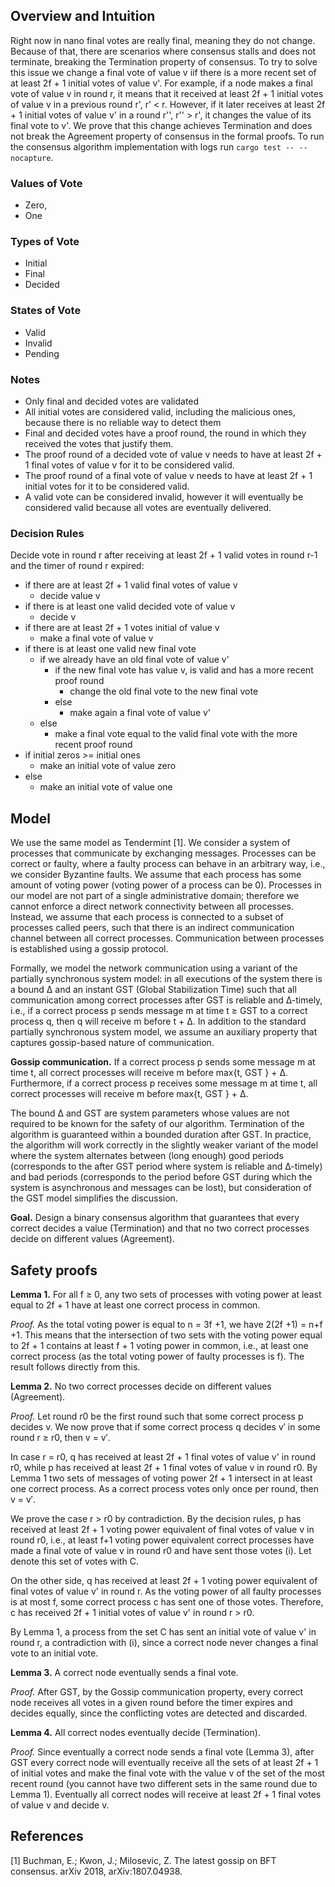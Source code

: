 ## Overview and Intuition

Right now in nano final votes are really final, meaning they do not change. Because of that, there are scenarios where 
consensus stalls and does not terminate, breaking the Termination property of consensus. To try to solve this issue we 
change a final vote of value v iif there is a more recent set of at least 2f + 1 initial votes of value v'. 
For example, if a node makes a final vote of value v in round r, it means that it received at least 2f + 1 initial votes 
of value v in a previous round r', r' < r. However, if it later receives at least 2f + 1 initial votes of value v' in a 
round r'', r'' > r', it changes the value of its final vote to v'.
We prove that this change achieves Termination and does not break the Agreement property of consensus in the formal
proofs. To run the consensus algorithm implementation with logs run ```cargo test -- --nocapture```.

### Values of Vote
- Zero,
- One

### Types of Vote 
- Initial 
- Final 
- Decided 

### States of Vote
- Valid
- Invalid
- Pending

### Notes
- Only final and decided votes are validated
- All initial votes are considered valid, including the malicious ones, because there is no reliable way to detect them
- Final and decided votes have a proof round, the round in which they received the votes that justify them.
- The proof round of a decided vote of value v needs to have at least 2f + 1 final votes of value v for it to be considered valid.
- The proof round of a final vote of value v needs to have at least 2f + 1 initial votes for it to be considered valid.
- A valid vote can be considered invalid, however it will eventually be considered valid because all votes are eventually delivered.

### Decision Rules
Decide vote in round r after receiving at least 2f + 1 valid votes in round r-1 and the timer of round r expired:
- if there are at least 2f + 1 valid final votes of value v
  - decide value v
- if there is at least one valid decided vote of value v
  - decide v
- if there are at least 2f + 1 votes initial of value v
  - make a final vote of value v
- if there is at least one valid new final vote
  - if we already have an old final vote of value v'
    - if the new final vote has value v, is valid and has a more recent proof round
      - change the old final vote to the new final vote
    - else
      - make again a final vote of value v'
  - else
    - make a final vote equal to the valid final vote with the more recent proof round
- if initial zeros >= initial ones 
  - make an initial vote of value zero
- else
  - make an initial vote of value one

## Model

We use the same model as Tendermint [1]. We consider a system of processes that communicate by exchanging messages. 
Processes can be correct or faulty, where a faulty process can behave in an arbitrary way, i.e., we consider Byzantine 
faults. We assume that each process has some amount of voting power (voting power of a process can be 0). Processes in 
our model are not part of a single administrative domain; therefore we cannot enforce a direct network connectivity 
between all processes. Instead, we assume that each process is connected to a subset of processes called peers, such 
that there is an indirect communication channel between all correct processes. Communication between processes is 
established using a gossip protocol.

Formally, we model the network communication using a variant of the partially synchronous system model: in all
executions of the system there is a bound ∆ and an instant GST (Global Stabilization Time) such that all communication
among correct processes after GST is reliable and ∆-timely, i.e., if a correct process p sends message m at time t ≥ GST
to a correct process q, then q will receive m before t + ∆. In addition to the standard partially synchronous system
model, we assume an auxiliary property that captures gossip-based nature of communication.

**Gossip communication.** If a correct process p sends some message m at time t, all correct processes will receive m before
max{t, GST } + ∆. Furthermore, if a correct process p receives some message m at time t, all correct processes will
receive m before max{t, GST } + ∆.

The bound ∆ and GST are system parameters whose values are not required to be known for the safety of our algorithm.
Termination of the algorithm is guaranteed within a bounded duration after GST. In practice, the algorithm will work
correctly in the slightly weaker variant of the model where the system alternates between (long enough) good periods
(corresponds to the after GST period where system is reliable and ∆-timely) and bad periods (corresponds to the period
before GST during which the system is asynchronous and messages can be lost), but consideration of the GST model
simplifies the discussion.

**Goal.** Design a binary consensus algorithm that guarantees that every correct decides a value (Termination) and that
no two correct processes decide on different values (Agreement).

## **Safety proofs**

**Lemma 1.** For all f ≥ 0, any two sets of processes with voting power at least equal to 2f + 1 have at least one correct
process in common.

*Proof.* As the total voting power is equal to n = 3f +1, we have 2(2f +1) = n+f +1. This means that the intersection of
  two sets with the voting power equal to 2f + 1 contains at least f + 1 voting power in common, i.e., at least one
  correct process (as the total voting power of faulty processes is f). The result follows directly from this.

**Lemma 2.** No two correct processes decide on different values (Agreement).

*Proof.* Let round r0 be the first round such that some correct process p decides v. We now prove that if some correct
process q decides v′ in some round r ≥ r0, then v = v′.

In case r = r0, q has received at least 2f + 1 final votes of value v' in round r0, while p has received at least
2f + 1 final votes of value v in round r0. By Lemma 1 two sets of messages of voting power 2f + 1 intersect in at
least one correct process. As a correct process votes only once per round, then v = v′.

We prove the case r > r0 by contradiction. By the decision rules, p has received at least 2f + 1 voting power equivalent 
of final votes of value v in round r0, i.e., at least f+1 voting power equivalent correct processes have made a final 
vote of value v in round r0 and have sent those votes (i). Let denote this set of votes with C.

On the other side, q has received at least 2f + 1 voting power equivalent of final votes of value v' in round r. As the
voting power of all faulty processes is at most f, some correct process c has sent one of those votes. Therefore, c has 
received 2f + 1 initial votes of value v' in round r > r0.

By Lemma 1, a process from the set C has sent an initial vote of value v' in round r, a contradiction with (i), since a
correct node never changes a final vote to an initial vote.

**Lemma 3.** A correct node eventually sends a final vote.

*Proof.* After GST, by the Gossip communication property, every correct node receives all votes in a given round before
the timer expires and decides equally, since the conflicting votes are detected and discarded.

**Lemma 4.** All correct nodes eventually decide (Termination).

*Proof.* Since eventually a correct node sends a final vote (Lemma 3), after GST every correct node will eventually receive
  all the sets of at least 2f + 1 of initial votes and make the final vote with the value v of the set of the most
  recent round (you cannot have two different sets in the same round due to Lemma 1).
  Eventually all correct nodes will receive at least 2f + 1 final votes of value v and decide v.

## References

[1] Buchman, E.; Kwon, J.; Milosevic, Z. The latest gossip on BFT consensus. arXiv 2018, arXiv:1807.04938.

